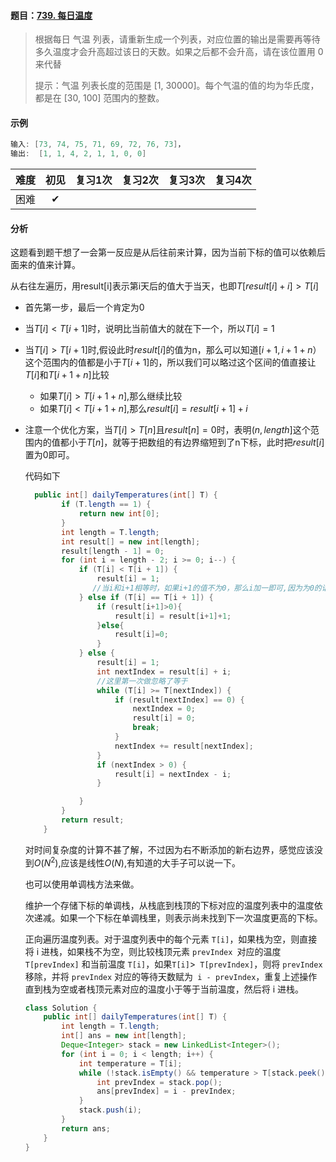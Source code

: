 #### 题目：[739. 每日温度](https://leetcode-cn.com/problems/daily-temperatures/)

> 根据每日 气温 列表，请重新生成一个列表，对应位置的输出是需要再等待多久温度才会升高超过该日的天数。如果之后都不会升高，请在该位置用 0 来代替
>
> 提示：气温 列表长度的范围是 [1, 30000]。每个气温的值的均为华氏度，都是在 [30, 100] 范围内的整数。
>

#### 示例

```java
输入: [73, 74, 75, 71, 69, 72, 76, 73]，
输出:  [1, 1, 4, 2, 1, 1, 0, 0]
```

| 难度 | 初见 | 复习1次 | 复习2次 | 复习3次 | 复习4次 |
| :--: | :--: | :-----: | :-----: | :-----: | :-----: |
| 困难 |  ✔   |         |         |         |         |

#### 分析

这题看到题干想了一会第一反应是从后往前来计算，因为当前下标的值可以依赖后面来的值来计算。

从右往左遍历，用result[i]表示第i天后的值大于当天，也即$T[result[i]+i]>T[i]$

- 首先第一步，最后一个肯定为0

- 当$T[i]<T[i+1]$时，说明比当前值大的就在下一个，所以$T[i]=1$

- 当$T[i]>T[i+1]$时,假设此时$result[i]$的值为n，那么可以知道$[i+1,i+1+n）$这个范围内的值都是小于$T[i+1]$的，所以我们可以略过这个区间的值直接让$T[i]$和$T[i+1+n]$比较

  - 如果$T[i]>T[i+1+n]$,那么继续比较
  - 如果$T[i]<T[i+1+n]$,那么$result[i]=result[i+1]+i$

- 注意一个优化方案，当$T[i]>T[n]$且$result[n]=0$时，表明$(n,length]$这个范围内的值都小于$T[n]$，就等于把数组的有边界缩短到了n下标，此时把$result[i]$置为0即可。

  代码如下

  ```java
    public int[] dailyTemperatures(int[] T) {
          if (T.length == 1) {
              return new int[0];
          }
          int length = T.length;
          int result[] = new int[length];
          result[length - 1] = 0;
          for (int i = length - 2; i >= 0; i--) {
              if (T[i] < T[i + 1]) {
                  result[i] = 1;
                 //当i和i+1相等时，如果i+1的值不为0，那么i加一即可,因为为0的话说明后面没有比当前大的值了，所以置为0
              } else if (T[i] == T[i + 1]) {
                  if (result[i+1]>0){
                      result[i] = result[i+1]+1;
                  }else{
                      result[i]=0;
                  }
              } else {
                  result[i] = 1;
                  int nextIndex = result[i] + i;
                  //这里第一次做忽略了等于
                  while (T[i] >= T[nextIndex]) {
                      if (result[nextIndex] == 0) {
                          nextIndex = 0;
                          result[i] = 0;
                          break;
                      }
                      nextIndex += result[nextIndex];
                  }
                  if (nextIndex > 0) {
                      result[i] = nextIndex - i;
                  }
  
              }
          }
          return result;
      }
  ```

  对时间复杂度的计算不甚了解，不过因为右不断添加的新右边界，感觉应该没到$O(N^2)$,应该是线性$O(N)$,有知道的大手子可以说一下。

  也可以使用单调栈方法来做。

  维护一个存储下标的单调栈，从栈底到栈顶的下标对应的温度列表中的温度依次递减。如果一个下标在单调栈里，则表示尚未找到下一次温度更高的下标。

  正向遍历温度列表。对于温度列表中的每个元素 ``T[i]``，如果栈为空，则直接将 i 进栈，如果栈不为空，则比较栈顶元素 ``prevIndex ``对应的温度 ``T[prevIndex]`` 和当前温度 ``T[i]``，如果`` T[i] ``>`` T[prevIndex]``，则将 ``prevIndex ``移除，并将 ``prevIndex`` 对应的等待天数赋为`` i - prevIndex``，重复上述操作直到栈为空或者栈顶元素对应的温度小于等于当前温度，然后将 i 进栈。

  ```java
  class Solution {
      public int[] dailyTemperatures(int[] T) {
          int length = T.length;
          int[] ans = new int[length];
          Deque<Integer> stack = new LinkedList<Integer>();
          for (int i = 0; i < length; i++) {
              int temperature = T[i];
              while (!stack.isEmpty() && temperature > T[stack.peek()]) {
                  int prevIndex = stack.pop();
                  ans[prevIndex] = i - prevIndex;
              }
              stack.push(i);
          }
          return ans;
      }
  }
  ```

  